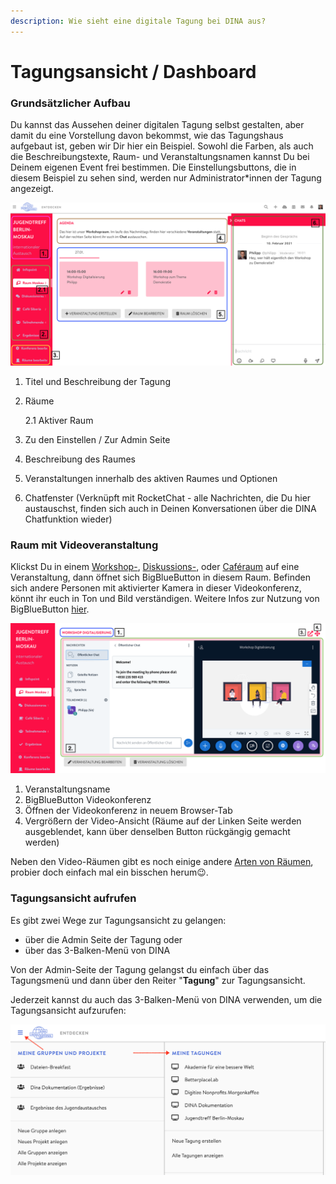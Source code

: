 ```yaml
---
description: Wie sieht eine digitale Tagung bei DINA aus?
---
```


# Tagungsansicht / Dashboard

### Grundsätzlicher Aufbau

Du kannst das Aussehen deiner digitalen Tagung selbst gestalten, aber damit du eine Vorstellung davon bekommst, wie das Tagungshaus aufgebaut ist, geben wir Dir hier ein Beispiel. Sowohl die Farben, als auch die Beschreibungstexte, Raum- und Veranstaltungsnamen kannst Du bei Deinem eigenen Event frei bestimmen. Die Einstellungsbuttons, die in diesem Beispiel zu sehen sind, werden nur Administrator\*innen der Tagung angezeigt.

![Tagungsansicht von Raum Moskau](../../.gitbook/assets/tagungsansicht.png)

1. Titel und Beschreibung der Tagung
2. Räume

   2.1 Aktiver Raum

3. Zu den Einstellen / Zur Admin Seite
4. Beschreibung des Raumes
5. Veranstaltungen innerhalb des aktiven Raumes und Optionen
6. Chatfenster \(Verknüpft mit RocketChat - alle Nachrichten, die Du hier austauschst, finden sich auch in Deinen Konversationen über die DINA Chatfunktion wieder\)

### Raum mit Videoveranstaltung

Klickst Du in einem [Workshop-](../rooms/#raumtyp), [Diskussions-](../rooms/#raumtyp), oder [Caféraum](../rooms/#raumtyp) auf eine Veranstaltung, dann öffnet sich BigBlueButton in diesem Raum. Befinden sich andere Personen mit aktivierter Kamera in dieser Videokonferenz, könnt ihr euch in Ton und Bild verständigen. Weitere Infos zur Nutzung von BigBlueButton [hier](../bigbluebutton/).

![Raum Moskau mit Videoveranstaltung](../../.gitbook/assets/tagungsansicht-bigbluebutton.png)

1. Veranstaltungsname
2. BigBlueButton Videokonferenz
3. Öffnen der Videokonferenz in neuem Browser-Tab
4. Vergrößern der Video-Ansicht \(Räume auf der Linken Seite werden ausgeblendet, kann über denselben Button rückgängig gemacht werden\)

Neben den Video-Räumen gibt es noch einige andere [Arten von Räumen](../rooms/#raumtyp), probier doch einfach mal ein bisschen herum😉.

### Tagungsansicht aufrufen

Es gibt zwei Wege zur Tagungsansicht zu gelangen:

* über die Admin Seite der Tagung oder
* über das 3-Balken-Menü von DINA

Von der Admin-Seite der Tagung gelangst du einfach über das Tagungsmenü und dann über den Reiter "**Tagung**" zur Tagungsansicht.

Jederzeit kannst du auch das 3-Balken-Menü von DINA verwenden, um die Tagungsansicht aufzurufen:

![Tagungsansicht aufrufen](../../.gitbook/assets/tagungsansicht-aufrufen-1.png)



